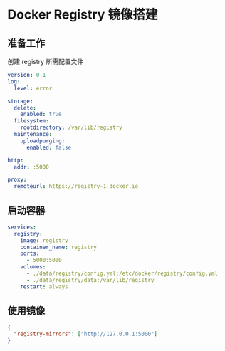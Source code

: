 # Docker Registry 镜像搭建

## 准备工作

创建 registry 所需配置文件

```yml title='data/registry/config.yml'
version: 0.1
log:
  level: error

storage:
  delete:
    enabled: true
  filesystem:
    rootdirectory: /var/lib/registry
  maintenance:
    uploadpurging:
      enabled: false

http:
  addr: :5000

proxy:
  remoteurl: https://registry-1.docker.io
```

## 启动容器

```yml title='docker-compose.yml'
services:
  registry:
    image: registry
    container_name: registry
    ports:
      - 5000:5000
    volumes:
      - ./data/registry/config.yml:/etc/docker/registry/config.yml
      - ./data/registry/data:/var/lib/registry
    restart: always
```

## 使用镜像

```json title='/etc/docker/daemon.json'
{
  "registry-mirrors": ["http://127.0.0.1:5000"]
}
```
